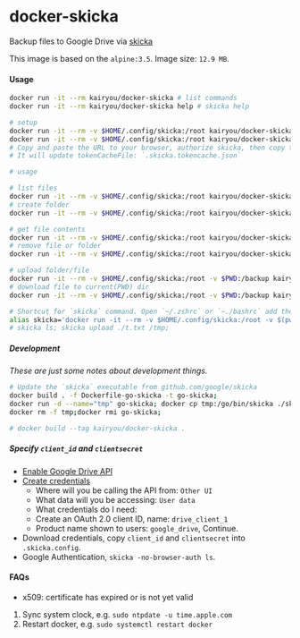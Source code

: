 # docker-skicka

Backup files to Google Drive via [skicka](https://github.com/google/skicka)

This image is based on the `alpine:3.5`.
Image size: `12.9 MB`.

#### Usage
```sh
docker run -it --rm kairyou/docker-skicka # list commands
docker run -it --rm kairyou/docker-skicka help # skicka help

# setup
docker run -it --rm -v $HOME/.config/skicka:/root kairyou/docker-skicka init # Initialize the configuration
docker run -it --rm -v $HOME/.config/skicka:/root kairyou/docker-skicka -no-browser-auth ls # Google Authentication
# Copy and paste the URL to your browser, authorize skicka, then copy the `verification code` from your browser to the terminal.
# It will update tokenCacheFile: `.skicka.tokencache.json`

# usage

# list files
docker run -it --rm -v $HOME/.config/skicka:/root kairyou/docker-skicka ls /
# create folder
docker run -it --rm -v $HOME/.config/skicka:/root kairyou/docker-skicka mkdir -p /tmp

# get file contents
docker run -it --rm -v $HOME/.config/skicka:/root kairyou/docker-skicka cat /tmp/t.txt
# remove file or folder
docker run -it --rm -v $HOME/.config/skicka:/root kairyou/docker-skicka rm -r /tmp

# upload folder/file
docker run -it --rm -v $HOME/.config/skicka:/root -v $PWD:/backup kairyou/docker-skicka upload ./folder_or_file /tmp/folder_or_file
# download file to current(PWD) dir
docker run -it --rm -v $HOME/.config/skicka:/root -v $PWD:/backup kairyou/docker-skicka download /tmp/t.txt tmp.txt

# Shortcut for `skicka` command. Open `~/.zshrc` or `~./bashrc` add the following:
alias skicka='docker run -it --rm -v $HOME/.config/skicka:/root -v $(pwd):/backup kairyou/docker-skicka'
# skicka ls; skicka upload ./t.txt /tmp;
```

##### Development
*These are just some notes about development things.*

```sh
# Update the `skicka` executable from github.com/google/skicka
docker build . -f Dockerfile-go-skicka -t go-skicka;
docker run -d --name="tmp" go-skicka; docker cp tmp:/go/bin/skicka ./skicka;
docker rm -f tmp;docker rmi go-skicka;

# docker build --tag kairyou/docker-skicka .
```

##### Specify `client_id` and `clientsecret`
- [Enable Google Drive API](https://console.developers.google.com/apis/api/drive.googleapis.com/overview)
- [Create credentials](https://console.developers.google.com/apis/credentials/wizard?api=drive.googleapis.com)
    - Where will you be calling the API from:  `Other UI`
    - What data will you be accessing: `User data`
    - What credentials do I need:
    - Create an OAuth 2.0 client ID, name: `drive_client_1`
    - Product name shown to users: `google_drive`, Continue.
- Download credentials, copy `client_id` and `clientsecret` into `.skicka.config`.
- Google Authentication, `skicka -no-browser-auth ls`.

#### FAQs
  - x509: certificate has expired or is not yet valid
   1. Sync system clock, e.g. `sudo ntpdate -u time.apple.com`
   2. Restart docker, e.g. `sudo systemctl restart docker`
